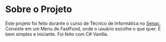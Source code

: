 # Sobre o Projeto

Este projeto foi feito durante o curso de Técnico de Informática no [Senac](https://www.sp.senac.br/ "Senac").
Consiste em um Menu de FastFood, onde o usuário escolhe o que quer.
É bem simples e iniciante. Foi feito com C# Vanilla.
